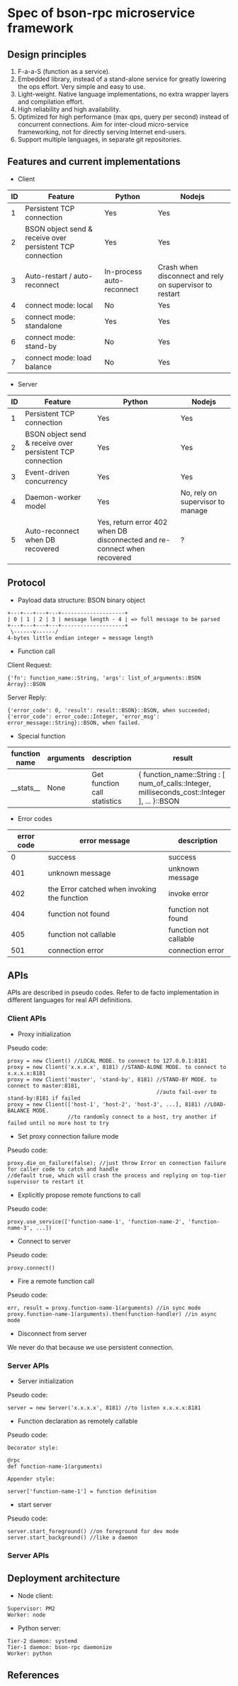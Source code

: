 # Spec of bson-rpc microservice framework

## Design principles

1. F-a-a-S (function as a service).
2. Embedded library, instead of a stand-alone service for greatly lowering the ops effort. Very simple and easy to use.
3. Light-weight. Native language implementations, no extra wrapper layers and compilation effort.
4. High reliability and high availability.
5. Optimized for high performance (max qps, query per second) instead of concurrent connections. Aim for inter-cloud micro-service frameworking, not for directly serving Internet end-users.
6. Support multiple languages, in separate git repositories.

## Features and current implementations

* Client

| **ID** | **Feature** | **Python** | **Nodejs** |
|------|-----------|----------|----------|
| 1 | Persistent TCP connection | Yes | Yes |
| 2 | BSON object send & receive over persistent TCP connection | Yes | Yes |
| 3 | Auto-restart / auto-reconnect | In-process auto-reconnect | Crash when disconnect and rely on supervisor to restart |
| 4 | connect mode: local | No | Yes |
| 5 | connect mode: standalone | Yes | Yes |
| 6 | connect mode: stand-by | No | Yes |
| 7 | connect mode: load balance | No | Yes |

* Server

| **ID** | **Feature** | **Python** | **Nodejs** |
|------|-----------|----------|----------|
| 1 | Persistent TCP connection | Yes | Yes |
| 2 | BSON object send & receive over persistent TCP connection | Yes | Yes |
| 3 | Event-driven concurrency | Yes | Yes |
| 4 | Daemon-worker model | Yes | No, rely on supervisor to manage |
| 5 | Auto-reconnect when DB recovered | Yes, return error 402 when DB disconnected and re-connect when recovered | ? |

## Protocol

* Payload data structure: BSON binary object

```
+---+---+---+---+--------------------+
| 0 | 1 | 2 | 3 | message length - 4 | => full message to be parsed
+---+---+---+---+--------------------+
 \------v------/ 
4-bytes little endian integer = message length
```

* Function call

Client Request: 
```
{'fn': function_name::String, 'args': list_of_arguments::BSON Array}::BSON
```

Server Reply:
```
{'error_code': 0, 'result': result::BSON}::BSON, when succeeded;
{'error_code': error_code::Integer, 'error_msg': error_message::String}::BSON, when failed.
```

* Special function

| **function name** | **arguments** | **description** | **result** |
|-------------------|---------------|----------------|------------|
| \_\_stats\_\_ | None | Get function call statistics | { function_name::String : \[ num_of_calls::Integer, milliseconds_cost::Integer \], ... }::BSON |

* Error codes

| **error code** | **error message** | **description** |
|----------------|-------------------|-----------------|
| 0 | success | success |
| 401 | unknown message | unknown message |
| 402 | the Error catched when invoking the function | invoke error |
| 404 | function not found | function not found |
| 405 | function not callable | function not callable |
| 501 | connection error | connection error |

## APIs

APIs are described in pseudo codes. Refer to de facto implementation in different languages for real API definitions.

### Client APIs

* Proxy initialization

Pseudo code:
```
proxy = new Client() //LOCAL MODE. to connect to 127.0.0.1:8181
proxy = new Client('x.x.x.x', 8181) //STAND-ALONE MODE. to connect to x.x.x.x:8181
proxy = new Client('master', 'stand-by', 8181) //STAND-BY MODE. to connect to master:8181,
                                               //auto fail-over to stand-by:8181 if failed
proxy = new Client(['host-1', 'host-2', 'host-3', ...], 8181) //LOAD-BALANCE MODE.
                   //to randomly connect to a host, try another if failed until no more host to try
```

* Set proxy connection failure mode

Pseudo code:
```
proxy.die_on_failure(false); //just throw Error on connection failure for caller code to catch and handle
//default true, which will crash the process and replying on top-tier supervisor to restart it
```

* Explicitly propose remote functions to call

Pseudo code:
```
proxy.use_service(['function-name-1', 'function-name-2', 'function-name-3', ...])
```

* Connect to server

Pseudo code:
```
proxy.connect()
```

* Fire a remote function call

Pseudo code:
```
err, result = proxy.function-name-1(arguments) //in sync mode
proxy.function-name-1(arguments).then(function-handler) //in async mode
```

* Disconnect from server

We never do that because we use persistent connection.

### Server APIs

* Server initialization

Pseudo code:
```
server = new Server('x.x.x.x', 8181) //to listen x.x.x.x:8181
```

* Function declaration as remotely callable

Pseudo code:
```
Decorator style:

@rpc
def function-name-1(arguments)

Appender style:

server['function-name-1'] = function definition
```

* start server

Pseudo code:
```
server.start_foreground() //on foreground for dev mode
server.start_background() //like a daemon
```

### Server APIs

## Deployment architecture

* Node client:

```
Supervisor: PM2
Worker: node
```

* Python server:

```
Tier-2 daemon: systemd
Tier-1 daemon: bson-rpc daemonize
Worker: python
```

## References

